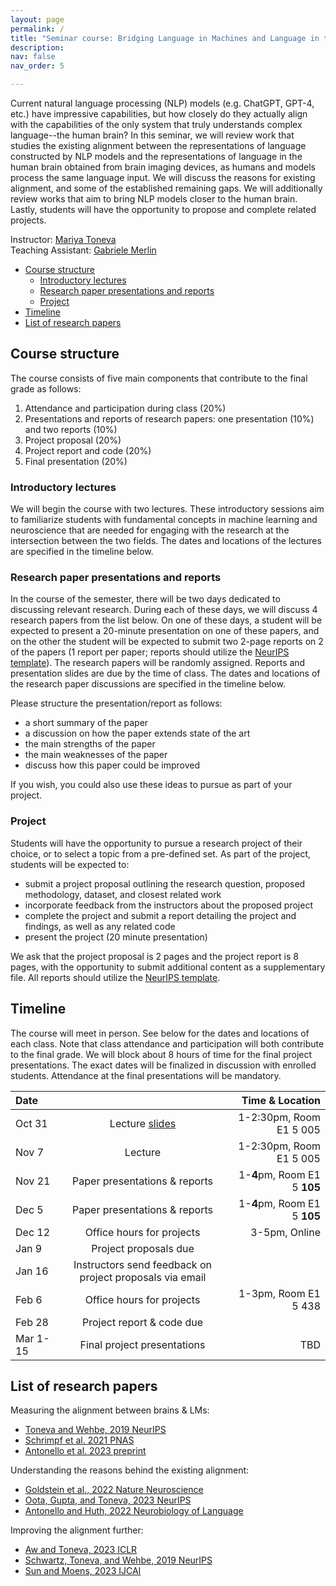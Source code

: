 ```yaml
---
layout: page
permalink: /
title: "Seminar course: Bridging Language in Machines and Language in the Brain"
description: 
nav: false
nav_order: 5

---
```


Current natural language processing (NLP) models (e.g. ChatGPT, GPT-4, etc.) have impressive capabilities, but how closely do they actually align with the capabilities of the only system that truly understands complex language--the human brain? In this seminar, we will review work that studies the existing alignment between the representations of language constructed by NLP models and the representations of language in the human brain obtained from brain imaging devices, as humans and models process the same language input. We will discuss the reasons for existing alignment, and some of the established remaining gaps. We will additionally review works that aim to bring NLP models closer to the human brain. Lastly, students will have the opportunity to propose and complete related projects.

Instructor: [Mariya Toneva](https://mtoneva.com/)  
Teaching Assistant: [Gabriele Merlin](https://gab709.github.io/)

- [Course structure](#course-structure)
  - [Introductory lectures](#introductory-lectures)
  - [Research paper presentations and reports](#research-paper-presentations-and-reports)
  - [Project](#project)
- [Timeline](#timeline)
- [List of research papers](#list-of-research-papers)


## Course structure

The course consists of five main components that contribute to the final grade as follows: 
  1. Attendance and participation during class (20%)
  2. Presentations and reports of research papers: one presentation (10%) and two reports (10%)
  3. Project proposal (20%)
  4. Project report and code (20%)
  5. Final presentation (20%)

### Introductory lectures
We will begin the course with two lectures. These introductory sessions aim to familiarize students with fundamental concepts in machine learning and neuroscience that are needed for engaging with the research at the intersection between the two fields. The dates and locations of the lectures are specified in the timeline below.

### Research paper presentations and reports
In the course of the semester, there will be two days dedicated to discussing relevant research. During each of these days, we will discuss 4 research papers from the list below. On one of these days, a student will be expected to present a 20-minute presentation on one of these papers, and on the other the student will be expected to submit two 2-page reports on 2 of the papers (1 report per paper; reports should utilize the [NeurIPS template](https://www.overleaf.com/latex/templates/neurips-2021-ai-for-science-workshop/mqdhgfxfxkgn)). The research papers will be randomly assigned. Reports and presentation slides are due by the time of class. The dates and locations of the research paper discussions are specified in the timeline below.

Please structure the presentation/report as follows:
  - a short summary of the paper
  - a discussion on how the paper extends state of the art
  - the main strengths of the paper
  - the main weaknesses of the paper
  - discuss how this paper could be improved
    
If you wish, you could also use these ideas to pursue as part of your project.

### Project 
Students will have the opportunity to pursue a research project of their choice, or to select a topic from a pre-defined set. As part of the project, students will be expected to:
- submit a project proposal outlining the research question, proposed methodology, dataset, and closest related work
- incorporate feedback from the instructors about the proposed project
- complete the project and submit a report detailing the project and findings, as well as any related code
- present the project (20 minute presentation)

We ask that the project proposal is 2 pages and the project report is 8 pages, with the opportunity to submit additional content as a supplementary file. All reports should utilize the [NeurIPS template](https://www.overleaf.com/latex/templates/neurips-2021-ai-for-science-workshop/mqdhgfxfxkgn).

## Timeline
The course will meet in person. See below for the dates and locations of each class. Note that class attendance and participation will both contribute to the final grade. We will block about 8 hours of time for the final project presentations. The exact dates will be finalized in discussion with enrolled students. Attendance at the final presentations will be mandatory.

| Date |  | Time & Location |
| :----------- | :------------: | ------------: |
| Oct 31      | Lecture [slides](https://docs.google.com/presentation/d/187AygnEfJNZyOiClhGCtAV2lnVE-ThpxC6IO91OqiUM/edit?usp=sharing)  | 1-2:30pm, Room E1 5 005        |
| Nov 7       | Lecture       | 1-2:30pm, Room E1 5 005       |
| Nov 21       | Paper presentations & reports      | 1-**4**pm, Room E1 5 **105**       |
| Dec 5       | Paper presentations & reports        | 1-**4**pm, Room E1 5 **105**       |
| Dec 12       | Office hours for projects       | 3-5pm, Online       |
| Jan 9       | Project proposals due      |        |
| Jan 16       | Instructors send feedback on project proposals via email       |        |
| Feb 6       | Office hours for projects        |   1-3pm, Room E1 5 438    |
| Feb 28       | Project report & code due       |        |
| Mar 1-15       | Final project presentations       |    TBD    |

## List of research papers
Measuring the alignment between brains & LMs:
  - [Toneva and Wehbe, 2019 NeurIPS](https://proceedings.neurips.cc/paper_files/paper/2019/file/749a8e6c231831ef7756db230b4359c8-Paper.pdf)
  - [Schrimpf et al. 2021 PNAS](https://www.pnas.org/doi/10.1073/pnas.2105646118)
  - [Antonello et al. 2023 preprint](https://arxiv.org/pdf/2305.11863.pdf)

Understanding the reasons behind the existing alignment:
  - [Goldstein et al., 2022 Nature Neuroscience](https://www.nature.com/articles/s41593-022-01026-4)
  - [Oota, Gupta, and Toneva, 2023 NeurIPS](https://arxiv.org/pdf/2212.08094.pdf)
  - [Antonello and Huth, 2022 Neurobiology of Language](https://direct.mit.edu/nol/article-pdf/doi/10.1162/nol_a_00087/2057101/nol_a_00087.pdf)

Improving the alignment further:
  - [Aw and Toneva, 2023 ICLR](https://openreview.net/pdf?id=KzkLAE49H9b)
  - [Schwartz, Toneva, and Wehbe, 2019 NeurIPS](https://proceedings.neurips.cc/paper_files/paper/2019/file/2b8501af7b64d1aaae7dd832805f0709-Paper.pdf)
  - [Sun and Moens, 2023 IJCAI](https://www.ijcai.org/proceedings/2023/0577.pdf)

